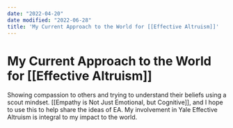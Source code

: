 ```yaml
---
date: "2022-04-20"
date modified: "2022-06-28"
title: 'My Current Approach to the World for [[Effective Altruism]]'
---
```


# My Current Approach to the World for [[Effective Altruism]]
Showing compassion to others and trying to understand their beliefs using a scout mindset. [[Empathy is Not Just Emotional, but Cognitive]], and I hope to use this to help share the ideas of EA. My involvement in Yale Effective Altruism is integral to my impact to the world.
